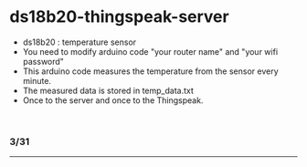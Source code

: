 # ds18b20-thingspeak-server
- ds18b20 : temperature sensor
- You need to modify arduino code "your router name" and "your wifi password"
- This arduino code measures the temperature from the sensor every minute.
- The measured data is stored in temp_data.txt
- Once to the server and once to the Thingspeak.
</br>

### 3/31
<hr>
